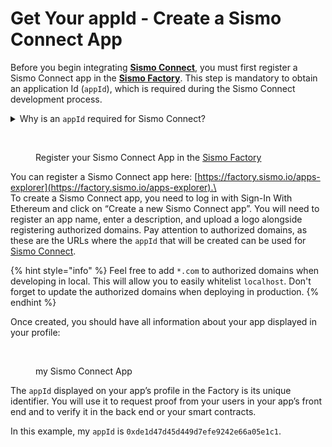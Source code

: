 # Get Your appId - Create a Sismo Connect App

Before you begin integrating [**Sismo Connect**](../../#sismo-connect-the-crypto-native-sso), you must first register a Sismo Connect app in the [**Sismo Factory**](https://factory.sismo.io/apps-explorer). This step is mandatory to obtain an application Id (`appId`), which is required during the Sismo Connect development process.

<details>

<summary>Why is an <code>appId</code> required for Sismo Connect?</summary>

The `appId` will be used to compute a vaultId, which is the unique identifier for a user on your app. The vaultId is simply the hash of a user's Vault secret and the appId.

$$vaultId = hash(vaultSecret, appId)$$

If we remove the `appId` from this simple calculation, we would have had the same vaultId for the same vaultSecret, effectively leaking information about a user that uses Sismo Connect on two different apps. The vaultId would be the same across different apps, and the user could be tracked if the vaultIds became public.

By introducing an `appId`, the vaultId is now different between apps, and the same user will have two different vaultIds on two different apps, effectively preserving the user's privacy.

You can learn more about this notion in this [article](../technical-documentation/vault-and-proof-identifiers.md).

</details>

<figure><img src="../../.gitbook/assets/Capture d’écran 2023-05-10 à 09.59.04.png" alt=""><figcaption><p>Register your Sismo Connect App in the <a href="https://factory.sismo.io/apps-explorer">Sismo Factory</a></p></figcaption></figure>

You can register a Sismo Connect app here: [https://factory.sismo.io/apps-explorer](https://factory.sismo.io/apps-explorer).\
\
To create a Sismo Connect app, you need to log in with Sign-In With Ethereum and click on “Create a new Sismo Connect app”. You will need to register an app name, enter a description, and upload a logo alongside registering authorized domains. Pay attention to authorized domains, as these are the URLs where the `appId` that will be created can be used for [Sismo Connect](../../#sismo-connect-the-crypto-native-sso).

{% hint style="info" %}
Feel free to add `*.com` to authorized domains when developing in local. This will allow you to easily whitelist `localhost`. Don't forget to update the authorized domains when deploying in production.
{% endhint %}

Once created, you should have all information about your app displayed in your profile:

<figure><img src="../../.gitbook/assets/Capture d’écran 2023-05-10 à 09.55.48.png" alt=""><figcaption><p>my Sismo Connect App</p></figcaption></figure>

The `appId` displayed on your app’s profile in the Factory is its unique identifier. You will use it to request proof from your users in your app’s front end and to verify it in the back end or your smart contracts.

In this example, my `appId` is `0xde1d47d45d449d7efe9242e66a05e1c1`.
